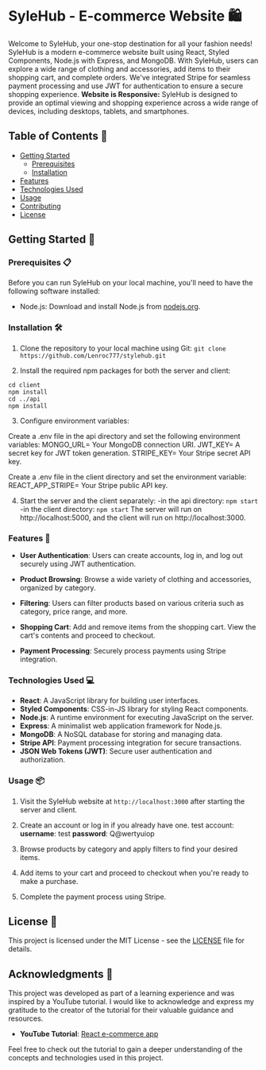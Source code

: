 # SyleHub - E-commerce Website 🛍️

Welcome to SyleHub, your one-stop destination for all your fashion needs! SyleHub is a modern e-commerce website built using React, Styled Components, Node.js with Express, and MongoDB. With SyleHub, users can explore a wide range of clothing and accessories, add items to their shopping cart, and complete orders. We've integrated Stripe for seamless payment processing and use JWT for authentication to ensure a secure shopping experience.
**Website is Responsive:** SyleHub is designed to provide an optimal viewing and shopping experience across a wide range of devices, including desktops, tablets, and smartphones.

## Table of Contents 📑

- [Getting Started](#getting-started)
  - [Prerequisites](#prerequisites)
  - [Installation](#installation)
- [Features](#features)
- [Technologies Used](#technologies-used)
- [Usage](#usage)
- [Contributing](#contributing)
- [License](#license)

## Getting Started 🚀

### Prerequisites 📋

Before you can run SyleHub on your local machine, you'll need to have the following software installed:

- Node.js: Download and install Node.js from [nodejs.org](https://nodejs.org/).

### Installation 🛠️

1. Clone the repository to your local machine using Git:
   ```git clone https://github.com/Lenroc777/stylehub.git```

2. Install the required npm packages for both the server and client:
```
cd client
npm install
cd ../api
npm install
```

3. Configure environment variables:

Create a .env file in the api directory and set the following environment variables:
MONGO_URL= Your MongoDB connection URI.
JWT_KEY= A secret key for JWT token generation.
STRIPE_KEY= Your Stripe secret API key.

Create a .env file in the client directory and set the environment variable:
REACT_APP_STRIPE= Your Stripe public API key.

4. Start the server and the client separately:
-in the api directory:
```npm start```
-in the client directory:
```npm start```
The server will run on http://localhost:5000, and the client will run on http://localhost:3000.

### Features 🚀

- **User Authentication**: Users can create accounts, log in, and log out securely using JWT authentication.

- **Product Browsing**: Browse a wide variety of clothing and accessories, organized by category.

- **Filtering**: Users can filter products based on various criteria such as category, price range, and more.

- **Shopping Cart**: Add and remove items from the shopping cart. View the cart's contents and proceed to checkout.

- **Payment Processing**: Securely process payments using Stripe integration.

### Technologies Used 💻

- **React**: A JavaScript library for building user interfaces.
- **Styled Components**: CSS-in-JS library for styling React components.
- **Node.js**: A runtime environment for executing JavaScript on the server.
- **Express**: A minimalist web application framework for Node.js.
- **MongoDB**: A NoSQL database for storing and managing data.
- **Stripe API**: Payment processing integration for secure transactions.
- **JSON Web Tokens (JWT)**: Secure user authentication and authorization.

### Usage 📦

1. Visit the SyleHub website at `http://localhost:3000` after starting the server and client.

2. Create an account or log in if you already have one. 
test account: 
**username**: test
**password**: Q@wertyuiop

3. Browse products by category and apply filters to find your desired items.

4. Add items to your cart and proceed to checkout when you're ready to make a purchase.

5. Complete the payment process using Stripe.


## License 📄

This project is licensed under the MIT License - see the [LICENSE](LICENSE) file for details.

## Acknowledgments 🙏

This project was developed as part of a learning experience and was inspired by a YouTube tutorial. I would like to acknowledge and express my gratitude to the creator of the tutorial for their valuable guidance and resources.

- **YouTube Tutorial**: [React e-commerce app](https://www.youtube.com/watch?v=c1xTDSIXit8)

Feel free to check out the tutorial to gain a deeper understanding of the concepts and technologies used in this project.
